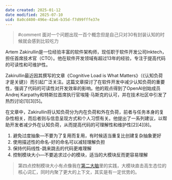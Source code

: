```yaml
---
date created: 2025-01-12
date modified: 2025-07-10
uid: 8a0cd400-496e-42a6-b35d-f7d99fffe37e
---
```

> #comment 面对一个问题出现一百个概念但是自己只对30有封装认知的时候就会感到比较吃力

Artem Zakirullin是一位经验丰富的软件架构师，现任职于软件开发公司Inktech，担任首席技术官（CTO）。他在软件开发领域有超过13年的经验，专注于提高代码的可读性和可维护性。

Zakirullin最近因其撰写的文章《Cognitive Load is What Matters》（《认知负荷才是关键》）而引起广泛关注。这篇文章探讨了在软件开发中减少认知负荷的重要性，强调了代码的可读性对开发效率的影响。他的观点得到了OpenAI创始成员Andrej Karpathy和特斯拉首席执行官埃隆·马斯克的认可，并在技术社区中引发了热烈讨论[1][3][5]。

在文章中，Zakirullin将认知负荷分为内在负荷和外在负荷，前者与任务本身的复杂性相关，而后者则与信息呈现方式和个人习惯有关。他提出了一系列建议，以帮助开发者减少外在认知负荷，从而提高代码的可理解性和维护性[2][4][8]。

1. 避免过度抽象—不要为了复用而复用，有时候适当重复比创建复杂抽象更好
2. 使用描述性的命名-好的命名可以减轻理解负担
3. 保持代码线性-跳来跳去的代码更难理解
4. 控制模块大小—不要追求过小的模块，适当的大模块反而更容易理解

> 第四点控制模块大小有点像我在[第二大脑](第二大脑.md)里的实践，大模块直击高生态位的核心词汇，同时内聚了更大的上下文，其实是有一定优势的。
